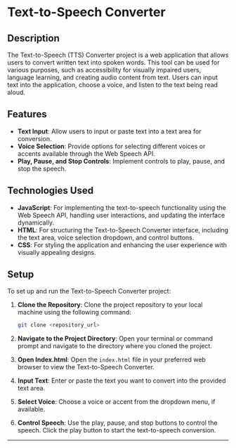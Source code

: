 # Text-to-Speech Converter

## Description

The Text-to-Speech (TTS) Converter project is a web application that allows users to convert written text into spoken words. This tool can be used for various purposes, such as accessibility for visually impaired users, language learning, and creating audio content from text. Users can input text into the application, choose a voice, and listen to the text being read aloud.

## Features

- **Text Input**: Allow users to input or paste text into a text area for conversion.
- **Voice Selection**: Provide options for selecting different voices or accents available through the Web Speech API.
- **Play, Pause, and Stop Controls**: Implement controls to play, pause, and stop the speech.

## Technologies Used

- **JavaScript**: For implementing the text-to-speech functionality using the Web Speech API, handling user interactions, and updating the interface dynamically.
- **HTML**: For structuring the Text-to-Speech Converter interface, including the text area, voice selection dropdown, and control buttons.
- **CSS**: For styling the application and enhancing the user experience with visually appealing designs.

## Setup

To set up and run the Text-to-Speech Converter project:

1. **Clone the Repository**: Clone the project repository to your local machine using the following command:

   ```bash
   git clone <repository_url>
   ```

2. **Navigate to the Project Directory**: Open your terminal or command prompt and navigate to the directory where you cloned the project.

3. **Open Index.html**: Open the `index.html` file in your preferred web browser to view the Text-to-Speech Converter.

4. **Input Text**: Enter or paste the text you want to convert into the provided text area.

5. **Select Voice**: Choose a voice or accent from the dropdown menu, if available.

6. **Control Speech**: Use the play, pause, and stop buttons to control the speech. Click the play button to start the text-to-speech conversion.

---